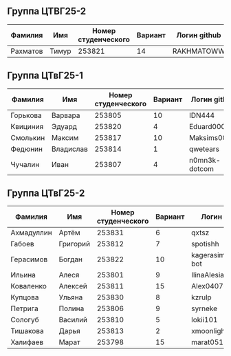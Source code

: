 ## Группа ЦТВГ25-2
| Фамилия | Имя | Номер студенческого | Вариант | Логин github |
|---------|------|-------------|----|-------|
| Рахматов | Тимур | 253821 | 14 | RAKHMATOWW |

## Группа ЦТвГ25-1
| Фамилия | Имя | Номер студенческого | Вариант | Логин github |
|---------|------|-------------|----|-------|
| Горькова | Варвара | 253805 | 10 | IDN444 |
| Квициния | Эдуард | 253820 | 4 | Eduard0009 |
| Смолькин | Максим | 253817 | 10 | Maksims000m |
| Федюнин | Владислав | 253814 | 1 | qwetears |
| Чучалин | Иван | 253807 | 4 | n0mn3k-dotcom |

## Группа ЦТвГ25-2
| Фамилия | Имя | Номер студенческого | Вариант | Логин github |
|---------|------|-------------|----|-------|
| Ахмадуллин | Артём | 253831 | 6 | qxtsz |
| Габоев | Григорий | 253812 | 7 | spotishh |
| Герасимов | Богдан | 253822 | 10 | kagerasimov1973-bot |
| Ильина | Алеся | 253801 | 9 | IlinaAlesia |
| Коваленко | Алексей | 253811 | 15 | Alex040704 |
| Купцова | Ульяна | 253830 | 8 | kzrulp |
| Петрига | Полина | 253806 | 9 | syrneke |
| Сологуб | Василий | 253810 | 5 | lokii101 |
| Тишакова | Дарья | 253813 | 2 | xmoonlightx1 |
| Халифаев | Марат | 253798 | 15 | marat05197 |